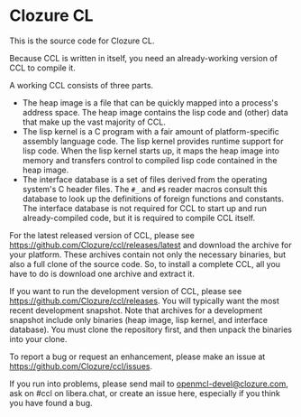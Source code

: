 # Clozure CL

This is the source code for Clozure CL.

Because CCL is written in itself, you need an already-working version of CCL to compile it.

A working CCL consists of three parts.
* The heap image is a file that can be quickly mapped into a process's address space.  The heap image contains the lisp code and (other) data that make up the vast majority of CCL.
* The lisp kernel is a C program with a fair amount of platform-specific assembly language code.  The lisp kernel provides runtime support for lisp code.  When the lisp kernel starts up, it maps the heap image into memory and transfers control to compiled lisp code contained in the heap image.
* The interface database is a set of files derived from the operating system's C header files. The `#_` and `#$` reader macros consult this database to look up the definitions of foreign functions and constants.  The interface database is not required for CCL to start up and run already-compiled code, but it is required to compile CCL itself.

For the latest released version of CCL, please see https://github.com/Clozure/ccl/releases/latest and download the archive for your platform.  These archives contain not only the necessary binaries, but also a full clone of the source code.  So, to install a complete CCL, all you have to do is download one archive and extract it.

If you want to run the development version of CCL, please see https://github.com/Clozure/ccl/releases.  You will typically want the most recent development snapshot.  Note that archives for a development snapshot include only binaries (heap image, lisp kernel, and interface database).  You must clone the repository first, and then unpack the binaries into your clone.

To report a bug or request an enhancement, please make an issue at https://github.com/Clozure/ccl/issues.

If you run into problems, please send mail to openmcl-devel@clozure.com, ask on #ccl on libera.chat, or create an issue here, especially if you think you have found a bug.
